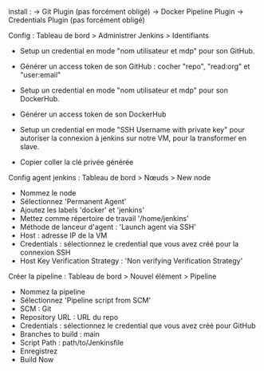 install :
-> Git Plugin (pas forcément obligé)
-> Docker Pipeline Plugin
-> Credentials Plugin (pas forcément obligé)

Config :
Tableau de bord > Administrer Jenkins > Identifiants

- Setup un credential en mode "nom utilisateur et mdp" pour son GitHub.
- Générer un access token de son GitHub : cocher "repo", "read:org" et "user:email"

- Setup un credential en mode "nom utilisateur et mdp" pour son DockerHub.
- Générer un access token de son DockerHub

- Setup un credential en mode "SSH Username with private key" pour autoriser la connexion à jenkins sur notre VM, pour la transformer en slave.
- Copier coller la clé privée générée

Config agent jenkins :
Tableau de bord > Nœuds > New node

- Nommez le node
- Sélectionnez 'Permanent Agent'
- Ajoutez les labels 'docker' et 'jenkins'
- Mettez comme répertoire de travail '/home/jenkins'
- Méthode de lanceur d'agent : 'Launch agent via SSH'
- Host : adresse IP de la VM
- Credentials : sélectionnez le credential que vous avez créé pour la connexion SSH
- Host Key Verification Strategy : 'Non verifying Verification Strategy'

Créer la pipeline :
Tableau de bord > Nouvel élément > Pipeline
- Nommez la pipeline
- Sélectionnez 'Pipeline script from SCM'
- SCM : Git
- Repository URL : URL du repo
- Credentials : sélectionnez le credential que vous avez créé pour GitHub
- Branches to build : main
- Script Path : path/to/Jenkinsfile
- Enregistrez
- Build Now

